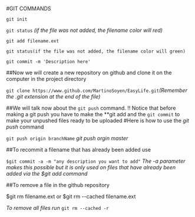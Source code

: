 #GIT COMMANDS

```git init```

```git status``` _(if the file was not added, the filename color will red)_
	
```git add filename.ext```

```git status(if the file was not added, the filename color will green)```

```git commit -m 'Description here'```

##Now we will create a new repository on github and clone it on the computer in the project directory

```git clone https://www.github.com/MartinoSoyen/EasyLife.git```_(Remember the .git extension at the end of the file)_

##We will talk now about the ```git push``` command. !! Notice that before making a git push you have to make the **git add and the ```git commit``` to make your unpushed files ready to be uploaded
#Here is how to use the _git push_ command

```git push origin branchName``` _git push orgin master_

##To recommit a filename that has already been added use

```$git commit -a -m "any description you want to add"``` _The -a parameter makes this possible but it is only used on files that have already been added via the $git add command_



##To remove a file in the github repository

$git rm filename.ext or $git rm --cached filename.ext

_To remove all files run_ ```git rm --cached -r```